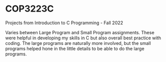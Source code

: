 # COP3223C
Projects from Introduction to C Programming - Fall 2022

Varies between Large Program and Small Program assignments. These were helpful in developing my skills in C but also overall best practice with coding. The large programs are naturally more involved, but the small programs helped hone in the little details to be able to do the large programs. 
